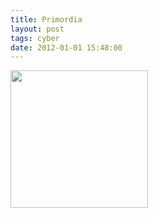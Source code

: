 ```yaml
---
title: Primordia
layout: post
tags: cyber
date: 2012-01-01 15:48:00
---
```

<img width="220" src="https://upload.wikimedia.org/wikipedia/en/thumb/2/24/Primordia_cover.png/220px-Primordia_cover.png" />

